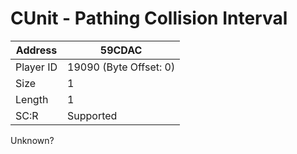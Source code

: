 #  CUnit - Pathing Collision Interval
Address   | 59CDAC
----------|-------------
Player ID | 19090 (Byte Offset: 0)
Size 	  | 1
Length 	  | 1
SC:R      | Supported

Unknown?
